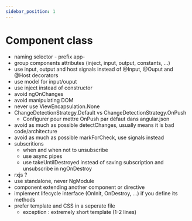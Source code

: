 ```yaml
---
sidebar_position: 1
---
```

# Component class

 - naming selector
        - prefix app-
- group components attributes (inject, input, output, constants, ...)
- use input, output and host signals instead of @Input, @Ouput and @Host decorators
- use model for input/ouput
- use inject instead of constructor
- avoid ngOnChanges
- avoid manipulating DOM
- never use ViewEncapsulation.None
- ChangeDetectionStrategy.Default vs ChangeDetectionStrategy.OnPush
    - Configurer pour mettre OnPush par défaut dans angular.json
- avoid as much as possible detectChanges, usually means it is bad code/architecture
- avoid as much as possible markForCheck, use signals instead
- subscritions
    - when and when not to unsubscribe
    - use async pipes
    - use takeUntilDestroyed instead of saving subscription and unsubscribe in ngOnDestroy
- rxjs ?
- use standalone, never NgModule
- component extending another component or directive
- implement lifecycle interface (OnInit, OnDestroy, ...) if you define its methods
- prefer template and CSS in a seperate file
    - exception : extremely short template (1-2 lines)
